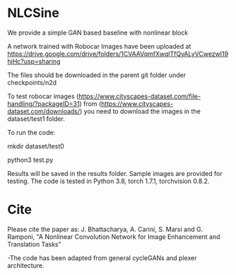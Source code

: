 # NLCSine
We provide a simple GAN based baseline with nonlinear block

A network trained with Robocar Images have been uploaded at https://drive.google.com/drive/folders/1CVAAVqmfXwqlTfQyALyVCwezwl19hjHc?usp=sharing 

The files should be downloaded in the parent git folder under checkpoints/n2d

To test robocar images (https://www.cityscapes-dataset.com/file-handling/?packageID=31) from (https://www.cityscapes-dataset.com/downloads/) you need to download the images in the dataset/test1 folder.

To run the code:

mkdir dataset/test0

python3 test.py

Results will be saved in the results folder. Sample images are provided for testing. The code is tested in Python 3.8, torch 1.7.1, torchvision 0.8.2.






# Cite

Please cite the paper as: 
J. Bhattacharya, A. Carini, S. Marsi and G. Ramponi, "A Nonlinear Convolution Network for Image Enhancement and Translation Tasks"

-The code has been adapted from general cycleGANs and plexer architecture.
